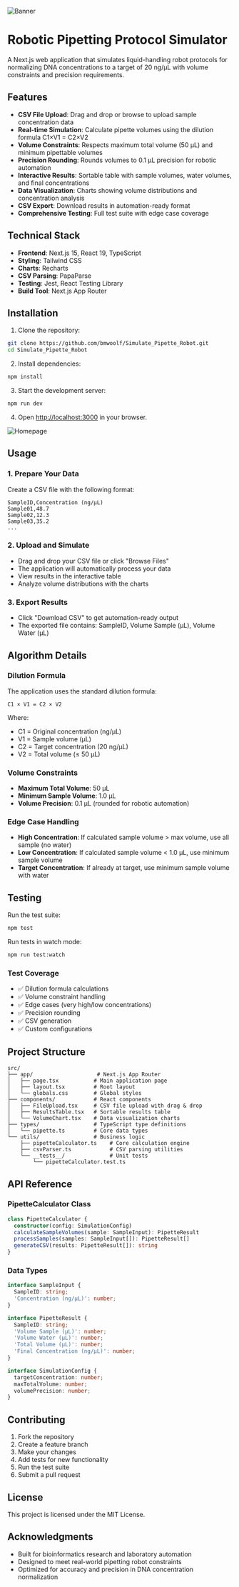 ![Banner](assets/github_banner.png)

# Robotic Pipetting Protocol Simulator

A Next.js web application that simulates liquid-handling robot protocols for normalizing DNA concentrations to a target of 20 ng/µL with volume constraints and precision requirements.

## Features

- **CSV File Upload**: Drag and drop or browse to upload sample concentration data
- **Real-time Simulation**: Calculate pipette volumes using the dilution formula C1×V1 = C2×V2
- **Volume Constraints**: Respects maximum total volume (50 µL) and minimum pipettable volumes
- **Precision Rounding**: Rounds volumes to 0.1 µL precision for robotic automation
- **Interactive Results**: Sortable table with sample volumes, water volumes, and final concentrations
- **Data Visualization**: Charts showing volume distributions and concentration analysis
- **CSV Export**: Download results in automation-ready format
- **Comprehensive Testing**: Full test suite with edge case coverage

## Technical Stack

- **Frontend**: Next.js 15, React 19, TypeScript
- **Styling**: Tailwind CSS
- **Charts**: Recharts
- **CSV Parsing**: PapaParse
- **Testing**: Jest, React Testing Library
- **Build Tool**: Next.js App Router

## Installation

1. Clone the repository:
```bash
git clone https://github.com/bmwoolf/Simulate_Pipette_Robot.git
cd Simulate_Pipette_Robot
```

2. Install dependencies:
```bash
npm install
```

3. Start the development server:
```bash
npm run dev
```

4. Open [http://localhost:3000](http://localhost:3000) in your browser.

![Homepage](assets/homepage.png)

## Usage

### 1. Prepare Your Data
Create a CSV file with the following format:
```csv
SampleID,Concentration (ng/µL)
Sample01,48.7
Sample02,12.3
Sample03,35.2
...
```

### 2. Upload and Simulate
- Drag and drop your CSV file or click "Browse Files"
- The application will automatically process your data
- View results in the interactive table
- Analyze volume distributions with the charts

### 3. Export Results
- Click "Download CSV" to get automation-ready output
- The exported file contains: SampleID, Volume Sample (µL), Volume Water (µL)

## Algorithm Details

### Dilution Formula
The application uses the standard dilution formula:
```
C1 × V1 = C2 × V2
```
Where:
- C1 = Original concentration (ng/µL)
- V1 = Sample volume (µL)
- C2 = Target concentration (20 ng/µL)
- V2 = Total volume (≤ 50 µL)

### Volume Constraints
- **Maximum Total Volume**: 50 µL
- **Minimum Sample Volume**: 1.0 µL
- **Volume Precision**: 0.1 µL (rounded for robotic automation)

### Edge Case Handling
- **High Concentration**: If calculated sample volume > max volume, use all sample (no water)
- **Low Concentration**: If calculated sample volume < 1.0 µL, use minimum sample volume
- **Target Concentration**: If already at target, use minimum sample volume with water

## Testing

Run the test suite:
```bash
npm test
```

Run tests in watch mode:
```bash
npm run test:watch
```

### Test Coverage
- ✅ Dilution formula calculations
- ✅ Volume constraint handling
- ✅ Edge cases (very high/low concentrations)
- ✅ Precision rounding
- ✅ CSV generation
- ✅ Custom configurations

## Project Structure

```
src/
├── app/                    # Next.js App Router
│   ├── page.tsx           # Main application page
│   ├── layout.tsx         # Root layout
│   └── globals.css        # Global styles
├── components/            # React components
│   ├── FileUpload.tsx     # CSV file upload with drag & drop
│   ├── ResultsTable.tsx   # Sortable results table
│   └── VolumeChart.tsx    # Data visualization charts
├── types/                 # TypeScript type definitions
│   └── pipette.ts         # Core data types
└── utils/                 # Business logic
    ├── pipetteCalculator.ts    # Core calculation engine
    ├── csvParser.ts            # CSV parsing utilities
    └── __tests__/              # Unit tests
        └── pipetteCalculator.test.ts
```

## API Reference

### PipetteCalculator Class

```typescript
class PipetteCalculator {
  constructor(config: SimulationConfig)
  calculateSampleVolumes(sample: SampleInput): PipetteResult
  processSamples(samples: SampleInput[]): PipetteResult[]
  generateCSV(results: PipetteResult[]): string
}
```

### Data Types

```typescript
interface SampleInput {
  SampleID: string;
  'Concentration (ng/µL)': number;
}

interface PipetteResult {
  SampleID: string;
  'Volume Sample (µL)': number;
  'Volume Water (µL)': number;
  'Total Volume (µL)': number;
  'Final Concentration (ng/µL)': number;
}

interface SimulationConfig {
  targetConcentration: number;
  maxTotalVolume: number;
  volumePrecision: number;
}
```

## Contributing

1. Fork the repository
2. Create a feature branch
3. Make your changes
4. Add tests for new functionality
5. Run the test suite
6. Submit a pull request

## License

This project is licensed under the MIT License.

## Acknowledgments

- Built for bioinformatics research and laboratory automation
- Designed to meet real-world pipetting robot constraints
- Optimized for accuracy and precision in DNA concentration normalization
